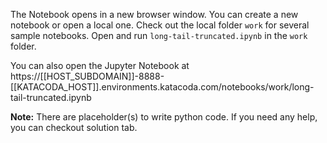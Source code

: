 The Notebook opens in a new browser window. You can create a new notebook or open a local one. Check out the local folder `work` for several sample notebooks. Open and run `long-tail-truncated.ipynb` in the `work` folder.

You can also open the Jupyter Notebook at https://[[HOST_SUBDOMAIN]]-8888-[[KATACODA_HOST]].environments.katacoda.com/notebooks/work/long-tail-truncated.ipynb

**Note:**
There are placeholder(s) to write python code. If you need any help, you can checkout solution tab.